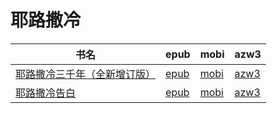 # 耶路撒冷

| 书名 | epub | mobi | azw3 |
| --- | --- | --- | --- |
| [耶路撒冷三千年（全新增订版）](http://ct.dalanmei.com/f/31084289-572121535-a1473b) | [epub](http://ct.dalanmei.com/f/31084289-572121535-a1473b) | [mobi](http://ct.dalanmei.com/f/31084289-571638092-4d459b) | [azw3](http://ct.dalanmei.com/f/31084289-572183040-76899a) |
| [耶路撒冷告白](http://ct.dalanmei.com/f/31084289-571908524-a26f4b) | [epub](http://ct.dalanmei.com/f/31084289-571908524-a26f4b) | [mobi](http://ct.dalanmei.com/f/31084289-571555625-e4cae9) | [azw3](http://ct.dalanmei.com/f/31084289-572072191-e4e858) |
